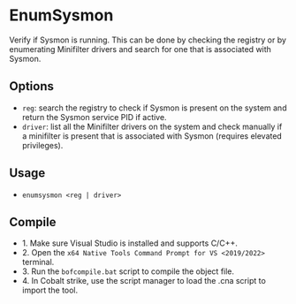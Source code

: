 # EnumSysmon
Verify if Sysmon is running. This can be done by checking the registry or by enumerating Minifilter drivers and search for one that is associated with Sysmon.

## Options
* `reg`: search the registry to check if Sysmon is present on the system and return the Sysmon service PID if active.
* `driver`: list all the Minifilter drivers on the system and check manually if a minifilter is present that is associated with Sysmon (requires elevated privileges).

## Usage
* `enumsysmon <reg | driver>`

## Compile
- 1\. Make sure Visual Studio is installed and supports C/C++.
- 2\. Open the `x64 Native Tools Command Prompt for VS <2019/2022>` terminal.
- 3\. Run the `bofcompile.bat` script to compile the object file. 
- 4\. In Cobalt strike, use the script manager to load the .cna script to import the tool. 
